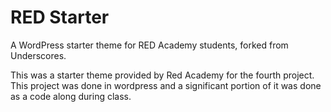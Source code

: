 # RED Starter

A WordPress starter theme for RED Academy students, forked from Underscores.

This was a starter theme provided by Red Academy for the fourth project. This project was done in wordpress and a significant portion of it was done as a code along during class.
